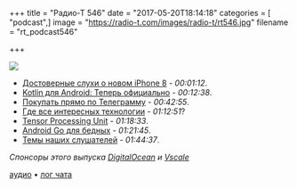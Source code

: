 +++
title = "Радио-Т 546"
date = "2017-05-20T18:14:18"
categories = [ "podcast",]
image = "https://radio-t.com/images/radio-t/rt546.jpg"
filename = "rt_podcast546"

+++

![](https://radio-t.com/images/radio-t/rt546.jpg)

- [Достоверные слухи о новом iPhone 8](https://bgr.com/2017/05/17/iphone-8-release-date-2017-soon-real-life-photos-exclusive/) - *00:01:12*.
- [Kotlin для Android: Теперь официально](https://habrahabr.ru/company/JetBrains/blog/329028/) - *00:12:38*.
- [Покупать прямо по Телеграмму](http://mashable.com/2017/05/19/telegram-payment-bots/) - *00:42:55*.
- [Где все интересных технологии](http://gizmodo.com/googles-coolest-tech-is-getting-harder-and-harder-to-se-1795335888) - *01:12:51*?
- [Tensor Processing Unit](https://www.inverse.com/article/31745-google-tensor-processing-unit) - *01:18:33*.
- [Android Go для бедных](http://www.androidauthority.com/android-go-usa-market-773723/) - *01:21:45*.
- [Темы наших слушателей](https://radio-t.com/p/2017/05/16/prep-546/) - *01:44:37*.

*Спонсоры этого выпуска [DigitalOcean](https://www.digitalocean.com) и [Vscale](http://bit.ly/radio-t_vscale)*

[аудио](http://cdn.radio-t.com/rt_podcast546.mp3) • [лог чата](http://chat.radio-t.com/logs/radio-t-546.html)
<audio src="http://cdn.radio-t.com/rt_podcast546.mp3" preload="none"></audio>